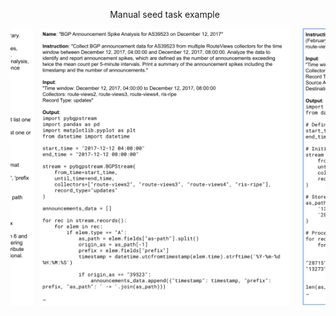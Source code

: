 <div style="display: flex; flex-direction: row; justify-content: center; overflow-x: auto;">
    <div style="flex: 0 0 auto; margin-right: 10px;"> 
        <p align="center">Prompt example</p>
        <p align="center">
            <img src="prompt_example.png" alt="Prompt example" style="width: 400px; height: auto;">
        </p>
    </div>
    <div style="flex: 0 0 auto; margin-right: 10px;">
        <p align="center">Manual seed task example</p>
        <p align="center">
            <img src="instruction_example.png" alt="Manual seed task example" style="width: 400px; height: auto;">
        </p>
    </div>
    <div style="flex: 0 0 auto; margin-left: 10px;">
        <p align="center">Self-instruct generated example</p>
        <p align="center">
            <img src="self_instruct_example.png" alt="Self-instruct generated example" style="width: 400px; height: auto;">
        </p>
    </div>
</div>
